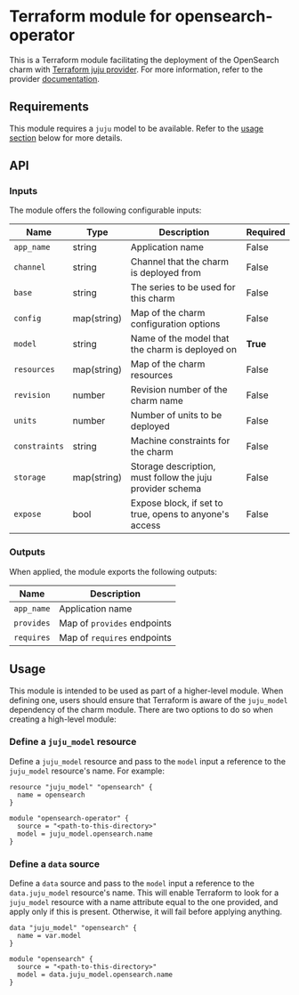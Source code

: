 # Terraform module for opensearch-operator

This is a Terraform module facilitating the deployment of the OpenSearch charm with [Terraform juju provider](https://github.com/juju/terraform-provider-juju/). For more information, refer to the provider [documentation](https://registry.terraform.io/providers/juju/juju/latest/docs). 

## Requirements
This module requires a `juju` model to be available. Refer to the [usage section](#usage) below for more details.

## API

### Inputs
The module offers the following configurable inputs:

| Name          | Type        | Description                                               | Required   |
|---------------|-------------|-----------------------------------------------------------|------------|
| `app_name`    | string      | Application name                                          | False      |
| `channel`     | string      | Channel that the charm is deployed from                   | False      |
| `base`        | string      | The series to be used for this charm                      | False      |
| `config`      | map(string) | Map of the charm configuration options                    | False      |
| `model`       | string      | Name of the model that the charm is deployed on           | **True**       |
| `resources`   | map(string) | Map of the charm resources                                | False      |
| `revision`    | number      | Revision number of the charm name                         | False      |
| `units`       | number      | Number of units to be deployed                            | False      |
| `constraints` | string      | Machine constraints for the charm                         | False      |
| `storage`     | map(string) | Storage description, must follow the juju provider schema | False      |
| `expose`      | bool        | Expose block, if set to true, opens to anyone's access    | False      |


### Outputs
When applied, the module exports the following outputs:

| Name       | Description                 |
|------------|-----------------------------|
| `app_name` | Application name            |
| `provides` | Map of `provides` endpoints |
| `requires` | Map of `requires` endpoints |

## Usage

This module is intended to be used as part of a higher-level module. When defining one, users should ensure that Terraform is aware of the `juju_model` dependency of the charm module. There are two options to do so when creating a high-level module:

### Define a `juju_model` resource
Define a `juju_model` resource and pass to the `model` input a reference to the `juju_model` resource's name. For example:

```
resource "juju_model" "opensearch" {
  name = opensearch
}

module "opensearch-operator" {
  source = "<path-to-this-directory>"
  model = juju_model.opensearch.name
}
```

### Define a `data` source
Define a `data` source and pass to the `model` input a reference to the `data.juju_model` resource's name. This will enable Terraform to look for a `juju_model` resource with a name attribute equal to the one provided, and apply only if this is present. Otherwise, it will fail before applying anything.

```
data "juju_model" "opensearch" {
  name = var.model
}

module "opensearch" {
  source = "<path-to-this-directory>"
  model = data.juju_model.opensearch.name
}
```

